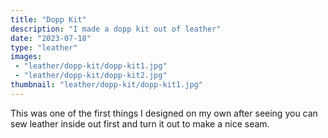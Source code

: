 ```yaml
---
title: "Dopp Kit"
description: "I made a dopp kit out of leather"
date: "2023-07-18"
type: "leather"
images:
 - "leather/dopp-kit/dopp-kit1.jpg"
 - "leather/dopp-kit/dopp-kit2.jpg"
thumbnail: "leather/dopp-kit/dopp-kit1.jpg"
---
```


This was one of the first things I designed on my own after seeing you can sew
leather inside out first and turn it out to make a nice seam.